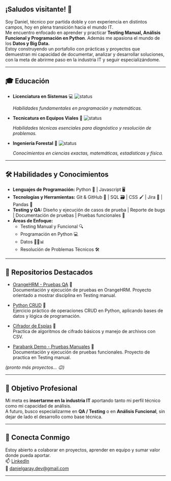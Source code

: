 ## ¡Saludos visitante! 👋

Soy Daniel, técnico por partida doble y con experiencia en distintos campos, hoy en plena transición hacia el mundo IT.  
Me encuentro enfocado en aprender y practicar **Testing Manual, Análisis Funcional y Programación en Python**. Además me apasiona el mundo de los **Datos y Big Data.**  
Estoy construyendo un portafolio con prácticas y proyectos que demuestran mi capacidad de documentar, analizar y desarrollar soluciones, con la meta de abrirme paso en la industria IT y seguir especializándome.

---

## 🎓 Educación
* **Licenciatura en Sistemas** 💻   ![status](https://img.shields.io/badge/Incompleto-orange)
  
  *Habilidades fundamentales en programación y matemáticas.*

* **Tecnicatura en Equipos Viales** 👷  ![status](https://img.shields.io/badge/Graduado-blue)
  
  *Habilidades técnicas esenciales para diagnóstico y resolución de problemas.*

* **Ingeniería Forestal** 🌳   ![status](https://img.shields.io/badge/Incompleto-orange)
  
  *Conocimientos en ciencias exactas, matemáticas, estadísticas y física.*

---

## 🛠️ Habilidades y Conocimientos
- **Lenguajes de Programación:** Python 🐍 | Javascript 🖥️  
- **Tecnologías y Herramientas:** Git & GitHub 🐙 | SQL 🗃️ | CSS 🖌️ | Jira 📑 | Pandas 🐼 
- **Testing y QA:** Diseño y ejecución de casos de prueba | Reporte de bugs | Documentación de pruebas | Pruebas funcionales 🧪  
- **Áreas de Enfoque:**  
  * Testing Manual y Funcional 🔍  
  * Programación en Python 💻
  * Datos 👨‍💻📊
  * Resolución de Problemas Técnicos 🛠️  

---

## 📂 Repositorios Destacados
- [OrangeHRM - Pruebas QA](https://github.com/DanielGDev89/OrangeHRM---Proyecto-Testing-Manual) 🧪  
  Documentación y ejecución de pruebas en OrangeHRM. Proyecto orientado a mostrar disciplina en Testing manual.

- [Python CRUD](https://github.com/DanielGDev89/Python-CRUD) 🐍  
  Ejercicio práctico de operaciones CRUD en Python, aplicando bases de datos y lógica de programación.

- [Cifrador de Espías](https://github.com/DanielGDev89/Cifrador_Mensajes) 🐍  
  Practica de algoritmos de cifrado básicos y manejo de archivos con CSV.

- [Parabank Demo - Pruebas Manuales](https://github.com/DanielGDev89/Parabank-Demo) 🧪  
  Documentación y ejecución de pruebas funcionales. Proyecto de practica en Testing manual.

*(pronto más proyectos… 😉)*

---

## 🎯 Objetivo Profesional
Mi meta es **insertarme en la industria IT** aportando tanto mi perfil técnico como mi capacidad de análisis.  
A futuro, busco especializarme en **QA / Testing** o en **Análisis Funcional**, sin dejar de lado el desarrollo como base técnica.  

---

## 🤝 Conecta Conmigo
Estoy abierto a colaborar en proyectos, aprender en equipo y sumar valor donde pueda aportar.  
📫 [LinkedIn](https://www.linkedin.com/in/danielgaraydev/)  
📧 danielgaray.dev@gmail.com

---

